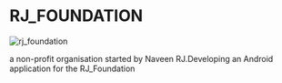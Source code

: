 # RJ_FOUNDATION
  ![rj_foundation](https://user-images.githubusercontent.com/35594720/52687540-75c5f780-2f78-11e9-9abb-dd9ce4d89c8e.png)

a non-profit organisation started by Naveen RJ.Developing an Android application for the RJ_Foundation
  
